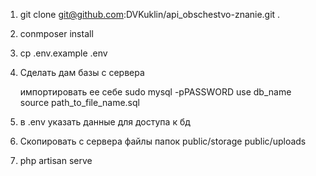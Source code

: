 1. git clone git@github.com:DVKuklin/api_obschestvo-znanie.git .

2. conmposer install

3. cp .env.example .env

4. Сделать дам базы с сервера

    импортировать ее себе
        sudo mysql -pPASSWORD
        use db_name
        source path_to_file_name.sql

5. в .env указать данные для доступа к бд

6. Скопировать с сервера файлы папок
    public/storage
    public/uploads

7. php artisan serve